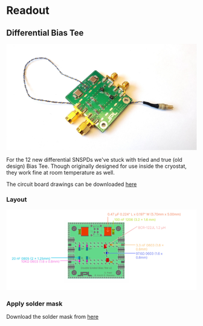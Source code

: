 

# Readout

## Differential Bias Tee

![Differential Bias Tee](./attachments/differential%20biasT.jpg)

For the 12 new differential SNSPDs we've stuck with tried and true (old design) Bias Tee. Though originally designed for use inside the cryostat, they work fine at room temperature as well. 

The circuit board drawings can be downloaded [here](./attachments/Diff_bias_T.zip)


### Layout
![Part Layout](./attachments/Bias_Tee_Layout.jpg)


### Apply solder mask

Download the solder mask from [here](./attachments/solder_mask.gtp)